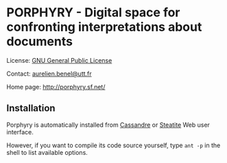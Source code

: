 PORPHYRY - Digital space for confronting interpretations about documents
========================================================================

License: [GNU General Public License](http://www.gnu.org/licenses/gpl.html)

Contact: <aurelien.benel@utt.fr>

Home page: <http://porphyry.sf.net/>

Installation
------------

Porphyry is automatically installed from [Cassandre](http://cassandre.sf.net/) or [Steatite](http://steatite.sf.net/) Web user interface.

However, if you want to compile its code source yourself, type `ant -p` in the  shell to list available options.
